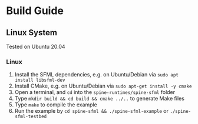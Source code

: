 # Build Guide

## Linux System
Tested on Ubuntu 20.04

### Linux

1. Install the SFML dependencies, e.g. on Ubuntu/Debian via `sudo apt install libsfml-dev`
2. Install CMake, e.g. on Ubuntu/Debian via `sudo apt-get install -y cmake`
3. Open a terminal, and `cd` into the `spine-runtimes/spine-sfml` folder
4. Type `mkdir build && cd build && cmake ../..` to generate Make files
5. Type `make` to compile the example
6. Run the example by `cd spine-sfml && ./spine-sfml-example` or `./spine-sfml-testbed`